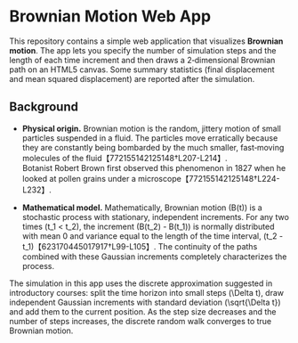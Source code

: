 # Brownian Motion Web App

This repository contains a simple web application that visualizes **Brownian motion**.  The app lets you specify the number of simulation steps and the length of each time increment and then draws a 2‑dimensional Brownian path on an HTML5 canvas.  Some summary statistics (final displacement and mean squared displacement) are reported after the simulation.

## Background

* **Physical origin.**  Brownian motion is the random, jittery motion of small particles suspended in a fluid.  The particles move erratically because they are constantly being bombarded by the much smaller, fast‑moving molecules of the fluid【772155142125148†L207-L214】.  Botanist Robert Brown first observed this phenomenon in 1827 when he looked at pollen grains under a microscope【772155142125148†L224-L232】.

* **Mathematical model.**  Mathematically, Brownian motion \(B(t)\) is a stochastic process with stationary, independent increments.  For any two times \(t_1 < t_2\), the increment \(B(t_2) - B(t_1)\) is normally distributed with mean 0 and variance equal to the length of the time interval, \(t_2 - t_1\)【623170445017917†L99-L105】.  The continuity of the paths combined with these Gaussian increments completely characterizes the process.

The simulation in this app uses the discrete approximation suggested in introductory courses: split the time horizon into small steps \(\Delta t\), draw independent Gaussian increments with standard deviation \(\sqrt{\Delta t}\) and add them to the current position.  As the step size decreases and the number of steps increases, the discrete random walk converges to true Brownian motion.
